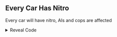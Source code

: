 ## Every Car Has Nitro

Every car will have nitro, AIs and cops are affected

<details>
<summary>Reveal Code</summary>

```powerpc
C22FE2D0 00000005
7C7C1B78 899C011B
2C0C0060 41810014
398000C0 999C011B
C0229CC4 D03C00F0
60000000 00000000
```
</details>
